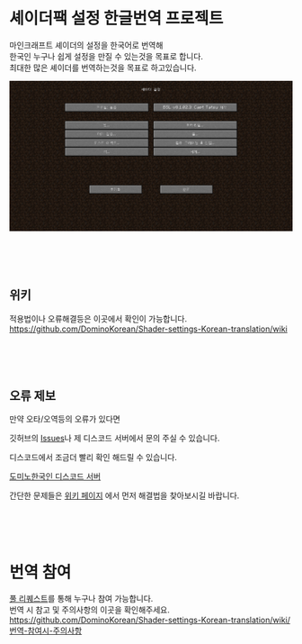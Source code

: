 

# 셰이더팩 설정 한글번역 프로젝트

마인크래프트 셰이더의 설정을 한국어로 번역해  
한국인 누구나 쉽게 설정을 만질 수 있는것을 목표로 합니다.  
최대한 많은 셰이더를 번역하는것을 목표로 하고있습니다.  

![](https://github.com/DominoKorean/Shader-settings-Korean-translation/blob/main/%EB%AC%B8%EC%84%9C/%EC%9D%B4%EB%AF%B8%EC%A7%80/2023-01-12_15.03.14.png)

<br/>
<br/>
<br/>


## 위키

적용법이나 오류해결등은 이곳에서 확인이 가능합니다.  
https://github.com/DominoKorean/Shader-settings-Korean-translation/wiki

<br/>
<br/>
<br/>

## 오류 제보

만약 오타/오역등의 오류가 있다면

깃허브의 [Issues](https://github.com/DominoKorean/Shader-settings-Korean-translation/issues)나 제 디스코드 서버에서 문의 주실 수 있습니다.

디스코드에서 조금더 빨리 확인 해드릴 수 있습니다.

[도미노한국인 디스코드 서버](https://discord.gg/D5zEJx3AFE)

간단한 문제들은 [위키 페이지](https://github.com/DominoKorean/Shader-settings-Korean-translation/wiki) 에서 먼저 해결법을 찾아보시길 바랍니다.

<br/>
<br/>
<br/>


# 번역 참여
[풀 리퀘스트](https://github.com/DominoKorean/Shader-settings-Korean-translation/pulls)를 통해 누구나 참여 가능합니다.  
번역 시 참고 및 주의사항의 이곳을 확인해주세요.  
https://github.com/DominoKorean/Shader-settings-Korean-translation/wiki/번역-참여시-주의사항
